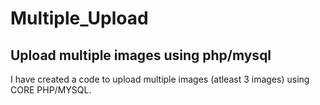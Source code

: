 # Multiple_Upload
Upload multiple images using php/mysql
-------------------
I have created a code to upload multiple images (atleast 3 images) using CORE PHP/MYSQL.
